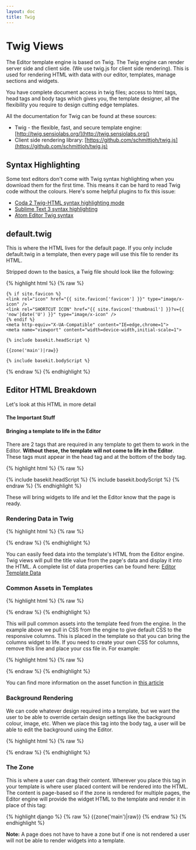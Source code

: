```yaml
---
layout: doc
title: Twig
---
```


# Twig Views

The Editor template engine is based on Twig. The Twig engine can render server side and client side. (We use twig.js for client side rendering). This is used for rendering HTML with data with our editor, templates, manage sections and widgets.

You have complete document access in twig files; access to html tags, head tags and body tags which gives you, the template designer, all the flexibility you require to design cutting edge templates.

All the documentation for Twig can be found at these sources:

* Twig - the flexible, fast, and secure template engine: [http://twig.sensiolabs.org/](http://twig.sensiolabs.org/)
* Client side rendering library: [https://github.com/schmittjoh/twig.js](https://github.com/schmittjoh/twig.js)

## Syntax Highlighting

Some text editors don't come with Twig syntax highlighting when you download them for the first time. This means it can be hard to read Twig code without the colours. Here's some helpful plugins to fix this issue:

* [Coda 2 Twig-HTML syntax highlighting mode](https://github.com/muxx/Twig-HTML.mode)
* [Sublime Text 3 syntax highlighting](https://github.com/Anomareh/PHP-Twig.tmbundle)
* [Atom Editor Twig syntax](https://atom.io/packages/php-twig)

## default.twig

This is where the HTML lives for the default page. If you only include default.twig in a template, then every page will use this file to render its HTML.

Stripped down to the basics, a Twig file should look like the following:

{% highlight html %}
{% raw %}
<!doctype html>
<html>
  <head>
    <meta charset="utf-8" />
    <title>{{ page.title }}</title>
    <meta name="keywords" content="{{ page.keywords }}" />
    <meta name="description" content="{{ page.description }}" />
    <meta http-equiv="content-language" content="{{ page.seoLang }}" />
  
    {% if site.favicon %}
    <link rel="icon" href="{{ site.favicon['favicon'] }}" type="image/x-icon" />
    <link rel="SHORTCUT ICON" href="{{ site.favicon['thumbnail'] }}?v={{ 'now'|date('U') }}" type="image/x-icon" />
    {% endif %}
    <meta http-equiv="X-UA-Compatible" content="IE=edge,chrome=1">
    <meta name="viewport" content="width=device-width,initial-scale=1">
  
    {% include basekit.headScript %}
  </head>
  <body class="{{ page.backgroundClass }}">
  
    {{zone('main')|raw}}
  
    {% include basekit.bodyScript %}
  </body>
</html>
{% endraw %}
{% endhighlight %}

## Editor HTML Breakdown

Let's look at this HTML in more detail

#### The Important Stuff

#### Bringing a template to life in the Editor

There are 2 tags that are required in any template to get them to work in the Editor. **Without these, the template will not come to life in the Editor**. These tags must appear in the head tag and at the bottom of the body tag.

{% highlight html %}
{% raw %}
<!doctype html>
<html>
  <head>
    {% include basekit.headScript %}
  </head>
  <body>
    {% include basekit.bodyScript %}
  </body>
</html>
{% endraw %}
{% endhighlight %}

These will bring widgets to life and let the Editor know that the page is ready.

### Rendering Data in Twig

{% highlight html %}
{% raw %}
  <title>{{ page.title }}</title>
{% endraw %}
{% endhighlight %}

You can easily feed data into the template's HTML from the Editor engine. Twig views will pull the title value from the page's data and display it into the HTML. A complete list of data properties can be found here: [Editor Template Data](/data/)


### Common Assets in Templates

{% highlight html %}
{% raw %}
  <link rel="stylesheet" href="//{/{{env.assetDomain}}/templates/common/responsive-columns.css" />
{% endraw %}
{% endhighlight %}

This will pull common assets into the template feed from the engine. In the example above we pull in CSS from the engine to give default CSS to the responsive columns. This is placed in the template so that you can bring the columns widget to life. If you need to create your own CSS for columns, remove this line and place your css file in. For example:

{% highlight html %}
{% raw %}
  <link rel="stylesheet" href="{{asset('/css/responsive-columns.css')}}" />
{% endraw %}
{% endhighlight %}

You can find more information on the asset function in [this article](/templating/assets/#asset--image-functions)

### Background Rendering

We can code whatever design required into a template, but we want the user to be able to override certain design settings like the background colour, image, etc. When we place this tag into the body tag, a user will be able to edit the background using the Editor.

{% highlight html %}
{% raw %}
  <body class="{{ page.backgroundClass }}">
{% endraw %}
{% endhighlight %}

### The Zone

This is where a user can drag their content. Wherever you place this tag in your template is where user placed content will be rendered into the HTML. The content is page-based so if the zone is rendered for multiple pages, the Editor engine will provide the widget HTML to the template and render it in place of this tag:

{% highlight django %}
{% raw %}
  {{zone('main')|raw}}
{% endraw %}
{% endhighlight %}

**Note:** A page does not have to have a zone but if one is not rendered a user will not be able to render widgets into a template.